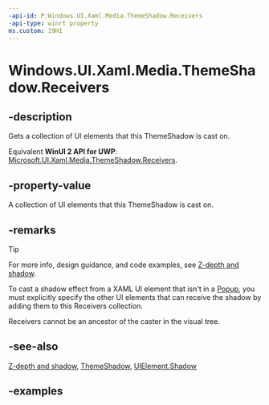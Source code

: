 ```yaml
---
-api-id: P:Windows.UI.Xaml.Media.ThemeShadow.Receivers
-api-type: winrt property
ms.custom: 19H1
---
```


<!-- Property syntax.
public UIElementWeakCollection Receivers { get; }
-->

# Windows.UI.Xaml.Media.ThemeShadow.Receivers

## -description

Gets a collection of UI elements that this ThemeShadow is cast on.

Equivalent **WinUI 2 API for UWP**: [Microsoft.UI.Xaml.Media.ThemeShadow.Receivers](/windows/winui/api/microsoft.ui.xaml.media.themeshadow.receivers).

## -property-value

A collection of UI elements that this ThemeShadow is cast on.

## -remarks

> [!TIP]
> For more info, design guidance, and code examples, see [Z-depth and shadow](/windows/uwp/design/layout/depth-shadow).

To cast a shadow effect from a XAML UI element that isn't in a [Popup](../windows.ui.xaml.controls.primitives/popup.md), you must explicitly specify the other UI elements that can receive the shadow by adding them to this Receivers collection.

Receivers cannot be an ancestor of the caster in the visual tree.

## -see-also

[Z-depth and shadow](/windows/uwp/design/layout/depth-shadow), [ThemeShadow](themeshadow.md), [UIElement.Shadow](../windows.ui.xaml/uielement_shadow.md)

## -examples

